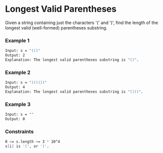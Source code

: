 # Longest Valid Parentheses

Given a string containing just the characters '(' and ')', find the length of the longest valid (well-formed) parentheses substring.

### Example 1
```sh
Input: s = "(()"
Output: 2
Explanation: The longest valid parentheses substring is "()".
```

### Example 2
```sh
Input: s = ")()())"
Output: 4
Explanation: The longest valid parentheses substring is "()()".
```

### Example 3
```sh
Input: s = ""
Output: 0
```

### Constraints
```sh
0 <= s.length <= 3 * 10^4
s[i] is '(', or ')'.
```
